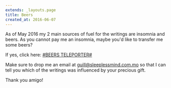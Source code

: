 ```yaml
---
extends: _layouts.page
title: Beers
created_at: 2016-06-07
---
```


As of May 2016 my 2 main sources of fuel for the writings are insomnia and beers. As you cannot pay me an insomnia, maybe you'd like to transfer me some beers?

If yes, click here: [\#BEERS TELEPORTER\#](http://ko-fi.com/A1553NO)

Make sure to drop me an email at [&#103;&#117;&#105;&#108;&#108;&#064;&#115;&#108;&#101;&#101;&#112;&#108;&#101;&#115;&#115;&#109;&#105;&#110;&#100;&#046;&#099;&#111;&#109;&#046;&#109;&#111;](mailto:&#103;&#117;&#105;&#108;&#108;&#064;&#115;&#108;&#101;&#101;&#112;&#108;&#101;&#115;&#115;&#109;&#105;&#110;&#100;&#046;&#099;&#111;&#109;&#046;&#109;&#111;) so that I can tell you which of the writings was influenced by your precious gift.

Thank you amigo!
